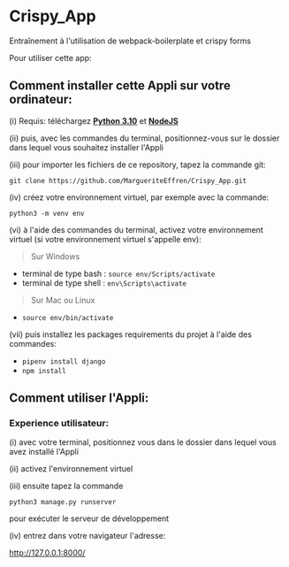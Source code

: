 # Crispy_App
Entraînement à l'utilisation de webpack-boilerplate et crispy forms

Pour utiliser cette app:



## Comment installer cette Appli sur votre ordinateur:
(i) Requis: téléchargez **[Python 3.10](https://www.python.org/downloads/)** et **[NodeJS](https://nodejs.org/fr/download/)**

(ii) puis, avec les commandes du terminal, positionnez-vous sur le dossier dans lequel vous souhaitez installer l'Appli

(iii) pour importer les fichiers de ce repository, tapez la commande git:

`git clone https://github.com/MargueriteEffren/Crispy_App.git`

(iv) créez votre environnement virtuel, par exemple avec la commande:

`python3 -m venv env`

(vi) à l'aide des commandes du terminal, activez votre environnement virtuel 
(si votre environnement virtuel s'appelle env):
> Sur Windows  
- terminal de type bash : `source env/Scripts/activate`
- terminal de type shell : `env\Scripts\activate`
  
> Sur Mac ou Linux
- `source env/bin/activate`

(vii) puis installez les packages requirements du projet à l'aide des commandes:

- `pipenv install django` 
- `npm install`


## Comment utiliser l'Appli:

### Experience utilisateur:

(i) avec votre terminal, positionnez vous dans le dossier dans lequel vous avez installé l'Appli

(ii) activez l'environnement virtuel

(iii) ensuite tapez la commande 

`python3 manage.py runserver`

pour exécuter le serveur de développement

(iv) entrez dans votre navigateur l'adresse:

http://127.0.0.1:8000/

